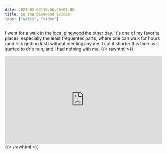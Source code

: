 ```yaml
---
date: 2024-05-03T15:56:46+02:00
title: In the pinewood [video]
tags: ["walks", "video"]
---
```

I went for a walk in the [local pinewood](https://maps.app.goo.gl/xYHc8GpX7fRN5ZqT6) the other day. It's one of my favorite places, especially the least frequented parts, where one can walk for hours (and risk getting lost) without meeting anyone. I cut it shorter this time as it started to drip rain, and I had nothing with me.
{{< rawhtml >}}
<div style="padding:56.25% 0 0 0;position:relative;"><iframe src="https://player.vimeo.com/video/942353685?badge=0&amp;autopause=0&amp;player_id=0&amp;app_id=58479" frameborder="0" allow="autoplay; fullscreen; picture-in-picture; clipboard-write" style="position:absolute;top:0;left:0;width:100%;height:100%;" title="In the pinewood"></iframe></div><script src="https://player.vimeo.com/api/player.js"></script>
{{< /rawhtml >}}